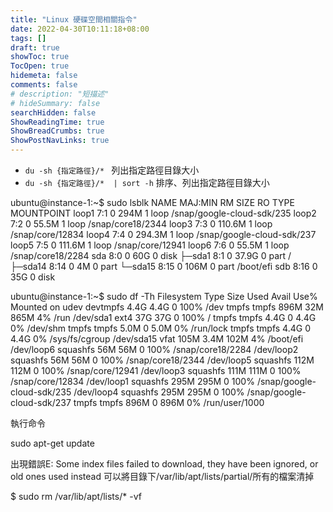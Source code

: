 ```yaml
---
title: "Linux 硬碟空間相關指令"
date: 2022-04-30T10:11:18+08:00
tags: []
draft: true
showToc: true
TocOpen: true
hidemeta: false
comments: false
# description: "短描述"
# hideSummary: false
searchHidden: false
ShowReadingTime: true
ShowBreadCrumbs: true
ShowPostNavLinks: true
---
```


- `du -sh {指定路徑}/* ` 列出指定路徑目錄大小
- `du -sh {指定路徑}/*  | sort -h` 排序、列出指定路徑目錄大小

ubuntu@instance-1:~$ sudo lsblk
NAME    MAJ:MIN RM   SIZE RO TYPE MOUNTPOINT
loop1     7:1    0   294M  1 loop /snap/google-cloud-sdk/235
loop2     7:2    0  55.5M  1 loop /snap/core18/2344
loop3     7:3    0 110.6M  1 loop /snap/core/12834
loop4     7:4    0 294.3M  1 loop /snap/google-cloud-sdk/237
loop5     7:5    0 111.6M  1 loop /snap/core/12941
loop6     7:6    0  55.5M  1 loop /snap/core18/2284
sda       8:0    0    60G  0 disk 
├─sda1    8:1    0  37.9G  0 part /
├─sda14   8:14   0     4M  0 part 
└─sda15   8:15   0   106M  0 part /boot/efi
sdb       8:16   0    35G  0 disk 



ubuntu@instance-1:~$ sudo df -Th
Filesystem     Type      Size  Used Avail Use% Mounted on
udev           devtmpfs  4.4G  4.4G     0 100% /dev
tmpfs          tmpfs     896M   32M  865M   4% /run
/dev/sda1      ext4       37G   37G     0 100% /
tmpfs          tmpfs     4.4G     0  4.4G   0% /dev/shm
tmpfs          tmpfs     5.0M     0  5.0M   0% /run/lock
tmpfs          tmpfs     4.4G     0  4.4G   0% /sys/fs/cgroup
/dev/sda15     vfat      105M  3.4M  102M   4% /boot/efi
/dev/loop6     squashfs   56M   56M     0 100% /snap/core18/2284
/dev/loop2     squashfs   56M   56M     0 100% /snap/core18/2344
/dev/loop5     squashfs  112M  112M     0 100% /snap/core/12941
/dev/loop3     squashfs  111M  111M     0 100% /snap/core/12834
/dev/loop1     squashfs  295M  295M     0 100% /snap/google-cloud-sdk/235
/dev/loop4     squashfs  295M  295M     0 100% /snap/google-cloud-sdk/237
tmpfs          tmpfs     896M     0  896M   0% /run/user/1000


執行命令

sudo apt-get update

出現錯誤E: Some index files failed to download, they have been ignored, or old ones used instead
可以將目錄下/var/lib/apt/lists/partial/所有的檔案清掉

$ sudo rm /var/lib/apt/lists/* -vf